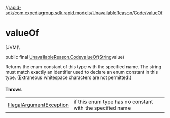 //[rapid-sdk](../../../../index.md)/[com.expediagroup.sdk.rapid.models](../../index.md)/[UnavailableReason](../index.md)/[Code](index.md)/[valueOf](value-of.md)

# valueOf

[JVM]\

public final [UnavailableReason.Code](index.md)[valueOf](value-of.md)([String](https://docs.oracle.com/javase/8/docs/api/java/lang/String.html)value)

Returns the enum constant of this type with the specified name. The string must match exactly an identifier used to declare an enum constant in this type. (Extraneous whitespace characters are not permitted.)

#### Throws

| | |
|---|---|
| [IllegalArgumentException](https://kotlinlang.org/api/latest/jvm/stdlib/kotlin/-illegal-argument-exception/index.html) | if this enum type has no constant with the specified name |
